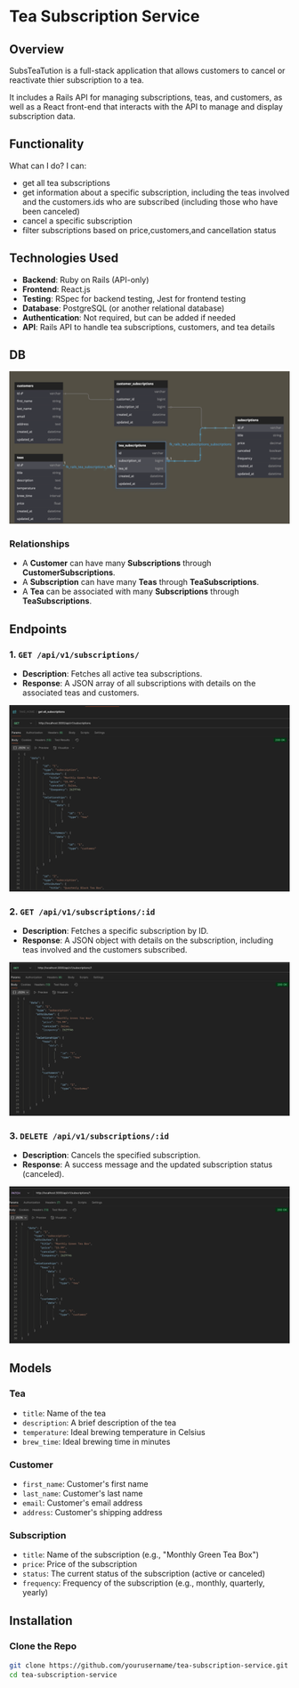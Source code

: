# Tea Subscription Service

## Overview
SubsTeaTution is a full-stack application that allows customers to cancel or reactivate thier subscription to a tea. 

It includes a Rails API for managing subscriptions, teas, and customers, as well as a React front-end that interacts with the API to manage and display subscription data.

## Functionality
What can I do?
I can:
- get all tea subscriptions
- get information about a specific subscription, including the teas involved and the customers.ids who are subscribed (including those who have been canceled)
- cancel a specific subscription
- filter subscriptions based on price,customers,and cancellation status


## Technologies Used
- **Backend**: Ruby on Rails (API-only)
- **Frontend**: React.js
- **Testing**: RSpec for backend testing, Jest for frontend testing
- **Database**: PostgreSQL (or another relational database)
- **Authentication**: Not required, but can be added if needed
- **API**: Rails API to handle tea subscriptions, customers, and tea details


## DB
![alt text](image-3.png)

### Relationships
- A **Customer** can have many **Subscriptions** through **CustomerSubscriptions**.
- A **Subscription** can have many **Teas** through **TeaSubscriptions**.
- A **Tea** can be associated with many **Subscriptions** through **TeaSubscriptions**.


## Endpoints

### 1. `GET /api/v1/subscriptions/`
- **Description**: Fetches all active tea subscriptions.
- **Response**: A JSON array of all subscriptions with details on the associated teas and customers.


![alt text](image.png)

### 2. `GET /api/v1/subscriptions/:id`
- **Description**: Fetches a specific subscription by ID.
- **Response**: A JSON object with details on the subscription, including teas involved and the customers subscribed.

![alt text](image-1.png)

### 3. `DELETE /api/v1/subscriptions/:id`
- **Description**: Cancels the specified subscription.
- **Response**: A success message and the updated subscription status (canceled).

![alt text](image-2.png)

## Models

### Tea
- `title`: Name of the tea
- `description`: A brief description of the tea
- `temperature`: Ideal brewing temperature in Celsius
- `brew_time`: Ideal brewing time in minutes

### Customer
- `first_name`: Customer's first name
- `last_name`: Customer's last name
- `email`: Customer's email address
- `address`: Customer's shipping address

### Subscription
- `title`: Name of the subscription (e.g., "Monthly Green Tea Box")
- `price`: Price of the subscription
- `status`: The current status of the subscription (active or canceled)
- `frequency`: Frequency of the subscription (e.g., monthly, quarterly, yearly)


## Installation

### Clone the Repo
```bash
git clone https://github.com/yourusername/tea-subscription-service.git
cd tea-subscription-service